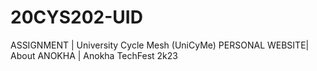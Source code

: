 # 20CYS202-UID
ASSIGNMENT      | University Cycle Mesh (UniCyMe)
PERSONAL WEBSITE| About 
ANOKHA          | Anokha TechFest 2k23 
